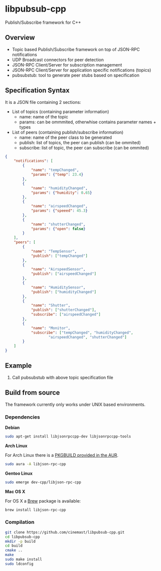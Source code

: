 # libpubsub-cpp
Publish/Subscribe framework for C++

## Overview
- Topic based Publish/Subscribe framework on top of JSON-RPC notifications
- UDP Broadcast connectors for peer detection
- JSON-RPC Client/Server for subscription management
- JSON-RPC Client/Server for application specific notifications (topics)
- pubsubstub: tool to generate peer stubs based on specification

## Specification Syntax

It is a JSON file containing 2 sections:

- List of topics (containing parameter information)
	- name: name of the topic
	- params: can be ommmited, otherwhise contains parameter names + types
- List of peers (containing publish/subscribe information)
	- name: name of the peer class to be generated
	- publish: list of topics, the peer can publish (can be ommited)
	- subscribe: list of topic, the peer can subscribe (can be ommited)

```json
{
	"notifications": [
		{
			"name": "tempChanged",
			"params": {"temp": 23.4}
		},
		{
			"name": "humidityChanged",
			"params": {"humidity": 0.65}
		},
		{
			"name": "airspeedChanged",
			"params": {"speeed": 45.3}
		},
		{
			"name": "shutterChanged",
			"params": {"open": false}
		}
	],
	"peers": [
		{
			"name": "TempSensor",
			"publish": ["tempChanged"]
		},
		{
			"name": "AirspeedSensor",
			"publish": ["airspeedChanged"]
		},
		{
			"name": "HumiditySensor",
			"publish": ["humidityChanged"]
		},
		{
			"name": "Shutter",
			"publish": ["shutterChanged"],
			"subscribe": ["airspeedChanged"]
		},
		{
			"name": "Monitor",
			"subscribe": ["tempChanged", "humidityChanged", 
					"airspeedChanged", "shutterChanged"]
		}
	]
}
```

## Example

1. Call pubsubstub with above topic specification file

## Build from source

The framework currently only works under UNIX based environments.

### Dependencies
**Debian**

```sh
sudo apt-get install libjsonrpccpp-dev libjsonrpccpp-tools
```

**Arch Linux**

For Arch Linux there is a [PKGBUILD provided in the AUR](https://aur.archlinux.org/packages/libjson-rpc-cpp/).

```sh
sudo aura -A libjson-rpc-cpp
```

**Gentoo Linux**

```sh
sudo emerge dev-cpp/libjson-rpc-cpp
```

**Mac OS X**

For OS X a [Brew](http://brew.sh) package is available:
```sh
brew install libjson-rpc-cpp
```

### Compilation
```sh
git clone https://github.com/cinemast/libpubsub-cpp.git
cd libpubsub-cpp
mkdir -p build
cd build
cmake ..
make
sudo make install
sudo ldconfig
```

